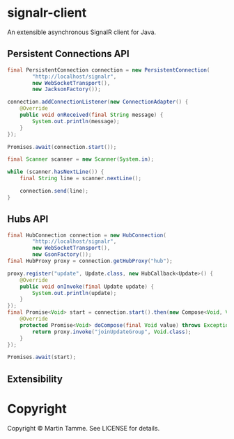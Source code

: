 # signalr-client

An extensible asynchronous SignalR client for Java.

## Persistent Connections API

```java
final PersistentConnection connection = new PersistentConnection(
        "http://localhost/signalr",
        new WebSocketTransport(),
        new JacksonFactory());

connection.addConnectionListener(new ConnectionAdapter() {
    @Override
    public void onReceived(final String message) {
        System.out.println(message);
    }
});

Promises.await(connection.start());

final Scanner scanner = new Scanner(System.in);

while (scanner.hasNextLine()) {
    final String line = scanner.nextLine();

    connection.send(line);
}
```

## Hubs API

```java
final HubConnection connection = new HubConnection(
        "http://localhost/signalr",
        new WebSocketTransport(),
        new GsonFactory());
final HubProxy proxy = connection.getHubProxy("hub");

proxy.register("update", Update.class, new HubCallback<Update>() {
    @Override
    public void onInvoke(final Update update) {
        System.out.println(update);
    }
});
final Promise<Void> start = connection.start().then(new Compose<Void, Void>() {
    @Override
    protected Promise<Void> doCompose(final Void value) throws Exception {
        return proxy.invoke("joinUpdateGroup", Void.class);
    }
});

Promises.await(start);
```

## Extensibility

# Copyright

Copyright © Martin Tamme. See LICENSE for details.
